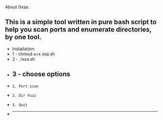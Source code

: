 


About 0xsa:

This is a simple tool written in pure bash script to help you scan ports and enumerate directories, by one tool.
-------------------

* Installation:
* 1 - chmod u+x xsa.sh
* 2 - ./xsa.sh 
* 3 - choose options 
  -------------
*     1. Port scan
*     2. Dir Fuzz
*     3. Quit
* 
   -------------

